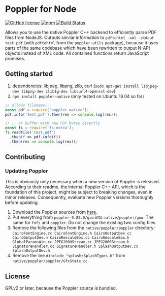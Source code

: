 # Poppler for Node

[![GitHub license](https://img.shields.io/github/license/sigalor/poppler-native)](https://github.com/sigalor/poppler-native/blob/master/LICENSE) [![npm](https://img.shields.io/npm/v/poppler-native)](https://www.npmjs.com/package/poppler-native) [![Build Status](https://travis-ci.com/sigalor/poppler-native.svg?branch=master)](https://travis-ci.com/sigalor/poppler-native)

Allows you to use the native Poppler C++ backend to efficiently parse PDF files from NodeJS. Outputs similar information to `pdftohtml -xml -stdout test.pdf` (with `pdftohtml` from the `poppler-utils` package), because it uses parts of the same codebase which have been rewritten to output N-API objects instead of XML code. All contained functions return JavaScript promises.

## Getting started

1. dependencies: libjpeg, libpng, zlib, curl (`sudo apt-get install libjpeg-dev libpng-dev zlib1g-dev libcurl4-openssl-dev`)
2. `npm install poppler-native` (only tested on Ubuntu 16.04 so far)

```javascript
// allows filename...
const pdf = require('poppler-native');
pdf.info('test.pdf').then(res => console.log(res));

// ...or buffer with raw PDF bytes directly
const fs = require('fs-extra');
fs.readFile('test.pdf')
  .then(f => pdf.info(f))
  .then(res => console.log(res));
```

## Contributing

### Updating Poppler

This is obviously only necessary when a new version of Poppler is released. According to their readme, the internal Poppler C++ API, which is the foundation of this project, might be subject to breaking changes, even in minor releases. Consequently, evaluate new Poppler versions thoroughly before updating.

1. Download the Poppler sources from [here](https://poppler.freedesktop.org/releases.html).
2. Put everything from `poppler-0.83.0/goo` into `native/poppler/goo`. The same for `fofi` and `poppler`. Do not change the existing two config files.
3. Remove the following files from the `native/poppler/poppler` directory: `CairoFontEngine.cc CairoFontEngine.h CairoOutputDev.cc CairoOutputDev.h CairoRescaleBox.cc CairoRescaleBox.h GlobalParamsWin.cc JPEG2000Stream.cc JPEG2000Stream.h SignatureHandler.cc SignatureHandler.h SplashOutputDev.cc SplashOutputDev.h`
4. Remove the line `#include "splash/SplashTypes.h"` from `native/poppler/poppler/GfxState.cc`.

## License

GPLv2 or later, because the Poppler source is bundled.
